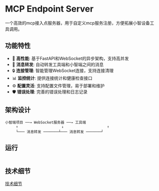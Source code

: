 # MCP Endpoint Server

一个高效的mcp接入点服务器，用于自定义mcp服务注册，方便拓展小智设备工具调用。

## 功能特性

- 🚀 **高性能**: 基于FastAPI和WebSocket的异步架构，支持高并发
- 🔄 **消息转发**: 自动转发工具端和小智端之间的消息
- 🔒 **连接管理**: 智能管理WebSocket连接，支持连接清理
- 📊 **监控统计**: 提供连接统计和健康检查接口
- ⚙️ **配置灵活**: 支持配置文件管理，易于部署和维护
- 🛡️ **错误处理**: 完善的错误处理和日志记录

## 架构设计

```
小智端项目 ──→ WebSocket服务器 ──→ 工具端
     ↑                    ↓                    ↑
     └─── 消息转发 ───────┴─── 消息转发 ───────┘
```

## 运行

```bash

```

## 技术细节
[技术细节](./README_dev.md)